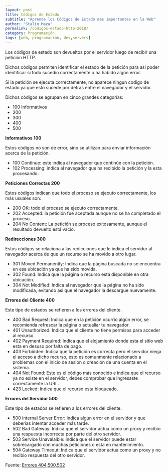 ```yaml
---
layout: post
title: Códigos de Estado
subtitle: "Aprende los Códigos de Estado más importantes en la Web"
author: "Stalin Maza"
permalink: /codigos-estado-http-2018/
category: Programación
tags: [web, programación, dev,servers]
---
```


Los códigos de estado son devueltos por el servidor luego de recibir una petición HTTP.

Dichos códigos permiten identificar el estado de la petición para asi poder identificar si todo sucedio
correctamente o ha habido algún error.

Si la petición se ejecuta correctamente, no aparece ningun codigo de estado ya que esto sucede por detras
entre el navegador y el servidor.

Dichos códigos se agrupan en cinco grandes categorías:

<!-- more -->

- 100 Informativos
- 200
- 300
- 400
- 500

**Informativos 100**

Estos códigos no son de error, sino se utilizan para enviar información acerca de la petición.

- 100 Continue: este indica al navegador que continúe con la petición.
- 102 Processing: indica al navegador que ha recibido la petición y la esta procesando.

**Peticiones Correctas 200**

Estos códigos indican que todo el proceso se ejecuto correctamente, los más usuales son:

- 200 OK: todo el proceso se ejecuto correctamente.
- 202 Accepted: la petición fue aceptada aunque no se ha completado el proceso.
- 204 No Content: La petición se proceso exitosamente, aunque el resultado devuelto está vacío.

**Redirecciones 300**

Estos códigos se relaciona a las redicciones que le indica el servidor al navegador acerca de que un recurso se ha
movido a otro lugar.

- 301 Moved Permanently: Indica que la página buscada no se encuentra en esa ubicación ya que ha sido movida.
- 302 Found: Indica que la página o recurso está disponible en otra ubicación.
- 304 Not Modified: Indica al navegador que la página no ha sido modificada, evitando así que el navegador la 
descargue nuevamente.

**Errores del Cliente 400**

Este tipo de estados se refieren a los errores del cliente.

- 400 Bad Request: Indica que en la petición ocurrio algún error, se recomienda refrescar la página o 
actualiar tu navegador.
- 401 Unauthorized: Indica que el cliente no tiene permisos para acceder al recurso.
- 402 Payment Required: Indica que el alojamiento donde esta el sitio web esta en desuso por falta de pago.
- 403 Forbidden: Indica que la petición es correcta pero el servidor niega el acceso a dicho recurso, esto es comunmente
relacionado a problemas con el inicio de sesión o creación de una cuenta en el sistema.
- 404 Not Found: Este es el código más conocido e indica que el recurso ya no existe en el servidor, debes comprobar que
ingresaste correctamente la URL.
- 423 Locked: Indica que el recurso esta bloqueado.

**Errores del Servidor 500**

Este tipo de estados se refieren a los errores del cliente.

- 500 Internal Server Error: Indica algún error en el servidor y que deberías intentar acceder más tarde.
- 502 Bad Gateway: Indica que el servidor actua como un proxy y recibio una respuesta incorrecta por parte del otro 
servidor.
- 503 Service Unavalaible: Indica que el servidor puede estar sobrecargado con muchas peticiones o esta en mantenimiento.
- 504 Gateway Timeout: Indica que el servidor actua como un proxy y no recibio respuesta del otro servidor.


Fuente: <a href="https://www.xataka.com/basics/errores-404-500-502-504-y-mas-en-paginas-web-que-significan" 
target="_blank">Errores 404,500,502</a>

